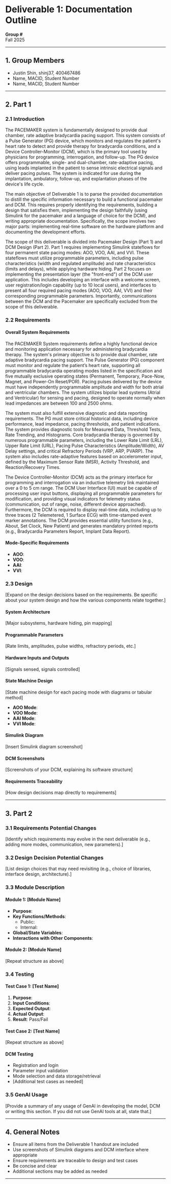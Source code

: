 # Deliverable 1: Documentation Outline

**Group #**  
Fall 2025

---

## 1. Group Members

- Justin Shin, shinj37, 400467486
- Name, MACID, Student Number
- Name, MACID, Student Number

---

## 2. Part 1

### 2.1 Introduction

The PACEMAKER system is fundamentally designed to provide dual chamber, rate adaptive bradycardia pacing support. This system consists of a Pulse Generator (PG) device, which monitors and regulates the patient's heart rate to detect and provide therapy for bradycardia conditions, and a Device Controller-Monitor (DCM), which is the primary tool used by physicians for programming, interrogation, and follow-up. The PG device offers programmable, single- and dual-chamber, rate-adaptive pacing, using leads implanted in the patient to sense intrinsic electrical signals and deliver pacing pulses. The system is indicated for use during the implantation, ambulatory, follow-up, and explantation phases of the device's life cycle.<br>

The main objective of Deliverable 1 is to parse the provided documentation to distill the specific information necessary to build a functional pacemaker and DCM. This requires properly identifying the requirements, building a design that satisfies them, implementing the design faithfully (using Simulink for the pacemaker and a language of choice for the DCM), and writing appropriate documentation. Specifically, the scope involves two major parts: implementing real-time software on the hardware platform and documenting the development efforts.<br> 

The scope of this deliverable is divided into Pacemaker Design (Part 1) and DCM Design (Part 2). Part 1 requires implementing Simulink stateflows for four permanent state pacing modes: AOO, VOO, AAI, and VVI. These stateflows must utilize programmable parameters, including pulse characteristics (width and regulated amplitude) and rate characteristics (limits and delays), while applying hardware hiding. Part 2 focuses on implementing the presentation layer (the "front-end") of the DCM user application. This includes developing an interface with a welcome screen, user registration/login capability (up to 10 local users), and interfaces to present all four required pacing modes (AOO, VOO, AAI, VVI) and their corresponding programmable parameters. Importantly, communications between the DCM and the Pacemaker are specifically excluded from the scope of this deliverable.


### 2.2 Requirements

#### Overall System Requirements
The PACEMAKER System requirements define a highly functional device and monitoring application necessary for administering bradycardia therapy. The system's primary objective is to provide dual chamber, rate adaptive bradycardia pacing support. The Pulse Generator (PG) component must monitor and regulate the patient’s heart rate, supporting all programmable bradycardia operating modes listed in the specification and five mutually exclusive operating states (Permanent, Temporary, Pace-Now, Magnet, and Power-On Reset/POR). Pacing pulses delivered by the device must have independently programmable amplitude and width for both atrial and ventricular chambers. The system utilizes bipolar lead systems (Atrial and Ventricular) for sensing and pacing, designed to operate normally when lead impedances are between 100 and 2500 ohms. <br>

The system must also fulfill extensive diagnostic and data reporting requirements. The PG must store critical historical data, including device performance, lead impedance, pacing thresholds, and patient indications. The system provides diagnostic tools for Measured Data, Threshold Tests, Rate Trending, and Histograms. Core bradycardia therapy is governed by numerous programmable parameters, including the Lower Rate Limit (LRL), Upper Rate Limit (URL), Pacing Pulse Characteristics (Amplitude/Width), AV Delay settings, and critical Refractory Periods (VRP, ARP, PVARP). The system also includes rate-adaptive features based on accelerometer input, defined by the Maximum Sensor Rate (MSR), Activity Threshold, and Reaction/Recovery Times. <br>

The Device Controller-Monitor (DCM) acts as the primary interface for programming and interrogation via an inductive telemetry link maintained over a 0 to 5 cm range. The DCM User Interface (UI) must be capable of processing user input buttons, displaying all programmable parameters for modification, and providing visual indicators for telemetry status (communication, out of range, noise, different device approached). Furthermore, the DCM is required to display real-time data, including up to three traces (2 Telemetered, 1 Surface ECG) with time-stamped event marker annotations. The DCM provides essential utility functions (e.g., About, Set Clock, New Patient) and generates mandatory printed reports (e.g., Bradycardia Parameters Report, Implant Data Report).

#### Mode-Specific Requirements
- **AOO**: 
- **VOO**: 
- **AAI**: 
- **VVI**: 

### 2.3 Design

[Expand on the design decisions based on the requirements. Be specific about your system design and how the various components relate together.]

#### System Architecture
[Major subsystems, hardware hiding, pin mapping]

#### Programmable Parameters
[Rate limits, amplitudes, pulse widths, refractory periods, etc.]

#### Hardware Inputs and Outputs
[Signals sensed, signals controlled]

#### State Machine Design
[State machine design for each pacing mode with diagrams or tabular method]

- **AOO Mode**:
- **VOO Mode**:
- **AAI Mode**:
- **VVI Mode**:

#### Simulink Diagram
[Insert Simulink diagram screenshot]

#### DCM Screenshots
[Screenshots of your DCM, explaining its software structure]

#### Requirements Traceability
[How design decisions map directly to requirements]

---

## 3. Part 2

### 3.1 Requirements Potential Changes

[Identify which requirements may evolve in the next deliverable (e.g., adding more modes, communication, new parameters).]

### 3.2 Design Decision Potential Changes

[List design choices that may need revisiting (e.g., choice of libraries, interface design, architecture).]

### 3.3 Module Description

#### Module 1: [Module Name]
- **Purpose**: 
- **Key Functions/Methods**: 
  - Public:
  - Internal:
- **Global/State Variables**: 
- **Interactions with Other Components**: 

#### Module 2: [Module Name]
[Repeat structure as above]

### 3.4 Testing

#### Test Case 1: [Test Name]
1. **Purpose**: 
2. **Input Conditions**: 
3. **Expected Output**: 
4. **Actual Output**: 
5. **Result**: Pass/Fail

#### Test Case 2: [Test Name]
[Repeat structure as above]

#### DCM Testing
- Registration and login
- Parameter input validation
- Mode selection and data storage/retrieval
- [Additional test cases as needed]

### 3.5 GenAI Usage

[Provide a summary of any usage of GenAI in developing the model, DCM or writing this section. If you did not use GenAI tools at all, state that.]

---

## 4. General Notes

- Ensure all items from the Deliverable 1 handout are included
- Use screenshots of Simulink diagrams and DCM interface where appropriate
- Ensure requirements are traceable to design and test cases
- Be concise and clear
- Additional sections may be added as needed

---
